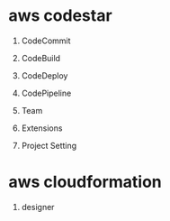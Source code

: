 # aws codestar
1. CodeCommit

2. CodeBuild

3. CodeDeploy

4. CodePipeline

5. Team

6. Extensions

7. Project Setting

# aws cloudformation
1. designer
